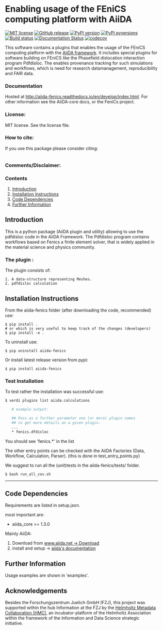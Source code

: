 # Enabling usage of the FEniCS computing platform with AiiDA

[![MIT license](https://img.shields.io/badge/license-MIT-blue.svg)](LICENSE)
[![GitHub release](https://img.shields.io/github/release/Materials-Data-Science-and-Informatics/aiida-fenics.svg)](https://github.com/Materials-Data-Science-and-Informatics/aiida-fenics/releases)
[![PyPI version](https://badge.fury.io/py/aiida-fenics.svg)](https://badge.fury.io/py/aiida-fenics)
[![PyPI pyversions](https://img.shields.io/pypi/pyversions/aiida-fenics.svg)](https://pypi.python.org/pypi/aiida-fenics)
[![Build status](https://github.com/Materials-Data-Science-and-Informatics/aiida-fenics/workflows/aiida-fenics-ci/badge.svg)](https://github.com/Materials-Data-Science-and-Informatics/aiida-fenics/actions)
[![Documentation Status](https://readthedocs.org/projects/aiida-fenics/badge/?version=develop)](https://aiida-fenics.readthedocs.io/en/develop/?badge=develop)
[![codecov](https://codecov.io/gh/Materials-Data-Science-and-Informatics/aiida-fenics/branch/develop/graph/badge.svg)](https://codecov.io/gh/Materials-Data-Science-and-Informatics/aiida-fenics)


This software contains a plugins that enables the usage of the FEniCS computing platform with the [AiiDA framework](http://www.aiida.net). It includes special plugins for software building on FEniCS like the Phasefield dislocation interaction program Pdfdisloc. The enables provenance tracking for such simulations and workflows, which is need for research datamanagement, reproducibility and FAIR data.

### Documentation

Hosted at http://aiida-fenics.readthedocs.io/en/develop/index.html.
For other information see the AiiDA-core docs, or the FeniCs project.

### License:

MIT license.
See the license file.

### How to cite:
If you use this package please consider citing:
```
```

### Comments/Disclaimer:


### Contents

1. [Introduction](#Introduction)
2. [Installation Instructions](#Installation)
3. [Code Dependencies](#Dependencies)
4. [Further Information](#FurtherInfo)

## Introduction <a name="Introduction"></a>

This is a python package (AiiDA plugin and utility)
allowing to use the pdfdisloc code in the AiiDA Framework.
The Pdfdisloc program contains workflows based on Fenics a finite element solver,
that is widely applied in the material science and physics community.

### The plugin :

The plugin consists of:

    1. A data-structure representing Meshes.
    2. pdfdisloc calculation


## Installation Instructions <a name="Installation"></a>

From the aiida-fenics folder (after downloading the code, recommended) use:

    $ pip install .
    # or which is very useful to keep track of the changes (developers)
    $ pip install -e .

To uninstall use:

    $ pip uninstall aiida-fenics

Or install latest release version from pypi:

    $ pip install aiida-fenics

### Test Installation
To test rather the installation was successful use:
```bash
$ verdi plugins list aiida.calculations
```
```bash
   # example output:

   ## Pass as a further parameter one (or more) plugin names
   ## to get more details on a given plugin.
   ...
   * fenics.dfdisloc
```
You should see 'fenics.*' in the list

The other entry points can be checked with the AiiDA Factories (Data, Workflow, Calculation, Parser).
(this is done in test_entry_points.py)

We suggest to run all the (unit)tests in the aiida-fenics/tests/ folder.

    $ bash run_all_cov.sh

___

## Code Dependencies <a name="Dependencies"></a>

Requirements are listed in setup.json.

most important are:

* aiida_core >= 1.3.0

Mainly AiiDA:

1. Download from [www.aiida.net -> Download](www.aiida.net)
2. install and setup -> [aiida's documentation](http://aiida-core.readthedocs.org/en/stable)


## Further Information <a name="FurtherInfo"></a>

Usage examples are shown in 'examples'.


## Acknowledgements

Besides the Forschungszentrum Juelich GmbH (FZJ), this project was supported within the hub Information at the FZJ by the [Helmholtz Metadata Collaboration (HMC)](https://www.helmholtz-metadaten.de/en), an incubator-platform of the Helmholtz Association within the framework of the Information and Data Science strategic initiative.

